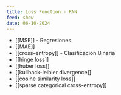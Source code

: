 ```yaml
---
title: Loss Function - RNN
feed: show
date: 06-10-2024
---
```


- [[MSE]] - Regresiones
- [[MAE]]
- [[cross-entropy]] - Clasificacion Binaria
- [[hinge loss]]
- [[huber loss]]
- [[kullback-leibler divergence]]
- [[cosine similarity loss]]
- [[sparse categorical cross-entropy]]